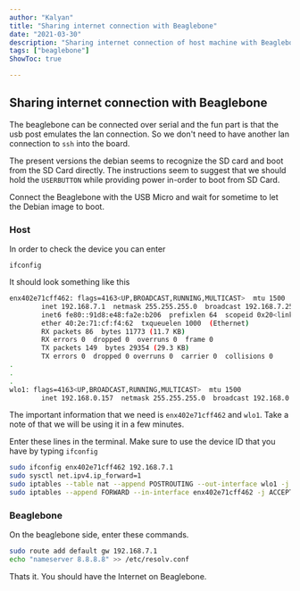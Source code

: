 ```yaml
---
author: "Kalyan"
title: "Sharing internet connection with Beaglebone"
date: "2021-03-30"
description: "Sharing internet connection of host machine with Beaglebone"
tags: ["beaglebone"]
ShowToc: true

---
```


## Sharing internet connection with Beaglebone

The beaglebone can be connected over serial and the fun part is that the usb post emulates the lan connection. So we don't need to have another lan connection to `ssh` into the board.

The present versions the debian seems to recognize the SD card and boot from the SD Card directly. The instructions seem to suggest that we should hold the `USERBUTTON` while providing power in-order to boot from SD Card.

Connect the Beaglebone with the USB Micro and wait for sometime to let the Debian image to boot. 

### Host

In order to check the device you can enter

`ifconfig`

It should look something like this

```bash
enx402e71cff462: flags=4163<UP,BROADCAST,RUNNING,MULTICAST>  mtu 1500
        inet 192.168.7.1  netmask 255.255.255.0  broadcast 192.168.7.255
        inet6 fe80::91d8:e48:fa2e:b206  prefixlen 64  scopeid 0x20<link>
        ether 40:2e:71:cf:f4:62  txqueuelen 1000  (Ethernet)
        RX packets 86  bytes 11773 (11.7 KB)
        RX errors 0  dropped 0  overruns 0  frame 0
        TX packets 149  bytes 29354 (29.3 KB)
        TX errors 0  dropped 0 overruns 0  carrier 0  collisions 0
.
.
.
wlo1: flags=4163<UP,BROADCAST,RUNNING,MULTICAST>  mtu 1500
        inet 192.168.0.157  netmask 255.255.255.0  broadcast 192.168.0.255
```

The important information that we need is `enx402e71cff462` and `wlo1`. Take a note of that we will be using it in a few minutes.

Enter these lines in the terminal. Make sure to use the device ID that you have by typing `ifconfig`

```bash
sudo ifconfig enx402e71cff462 192.168.7.1
sudo sysctl net.ipv4.ip_forward=1
sudo iptables --table nat --append POSTROUTING --out-interface wlo1 -j MASQUERADE
sudo iptables --append FORWARD --in-interface enx402e71cff462 -j ACCEPT
```

### Beaglebone

On the beaglebone side, enter these commands.

```bash
sudo route add default gw 192.168.7.1
echo "nameserver 8.8.8.8" >> /etc/resolv.conf
```

Thats it. You should have the Internet on Beaglebone.

